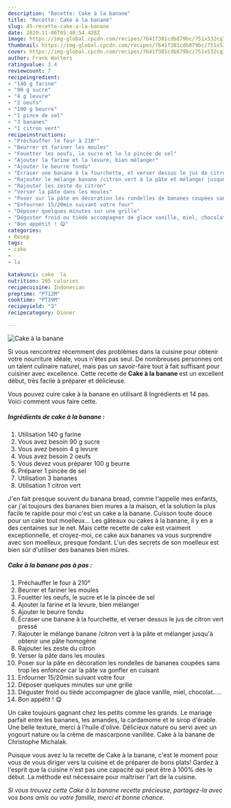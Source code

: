 ```yaml
---
description: "Recette: Cake à la banane"
title: "Recette: Cake à la banane"
slug: 45-recette-cake-a-la-banane
date: 2020-11-06T05:40:54.428Z
image: https://img-global.cpcdn.com/recipes/7641f381cdb879bc/751x532cq70/cake-a-la-banane-photo-principale-de-la-recette.jpg
thumbnail: https://img-global.cpcdn.com/recipes/7641f381cdb879bc/751x532cq70/cake-a-la-banane-photo-principale-de-la-recette.jpg
cover: https://img-global.cpcdn.com/recipes/7641f381cdb879bc/751x532cq70/cake-a-la-banane-photo-principale-de-la-recette.jpg
author: Frank Walters
ratingvalue: 3.4
reviewcount: 7
recipeingredient:
- "140 g farine"
- "90 g sucre"
- "4 g levure"
- "2 oeufs"
- "100 g beurre"
- "1 pince de sel"
- "3 bananes"
- "1 citron vert"
recipeinstructions:
- "Préchauffer le four à 210°"
- "Beurrer et fariner les moules"
- "Fouetter les oeufs, le sucre et le la pincée de sel"
- "Ajouter la farine et la levure, bien mélanger"
- "Ajouter le beurre fondu"
- "Écraser une banane à la fourchette, et verser dessus le jus de citron vert pressé"
- "Rajouter le mélange banane /citron vert à la pâte et mélanger jusqu&#39;à obtenir une pâte homogène"
- "Rajouter les zeste du citron"
- "Verser la pâte dans les moules"
- "Poser sur la pâte en décoration les rondelles de bananes coupées sans trop les enfoncer car la pâte va gonfler en cuisant"
- "Enfourner 15/20min suivant votre four"
- "Déposer quelques minutes sur une grille"
- "Déguster froid ou tiède accompagner de glace vanille, miel, chocolat....."
- "Bon appétit ! 😋"
categories:
- Resep
tags:
- cake
- 
- la

katakunci: cake  la 
nutrition: 205 calories
recipecuisine: Indonesian
preptime: "PT12M"
cooktime: "PT39M"
recipeyield: "3"
recipecategory: Dinner

---
```



![Cake à la banane](https://img-global.cpcdn.com/recipes/7641f381cdb879bc/751x532cq70/cake-a-la-banane-photo-principale-de-la-recette.jpg)

Si vous rencontrez récemment des problèmes dans la cuisine pour obtenir votre nourriture idéale, vous n'êtes pas seul. De nombreuses personnes ont un talent culinaire naturel, mais pas un savoir-faire tout à fait suffisant pour cuisiner avec excellence. Cette recette de <strong> Cake à la banane </strong> est un excellent début, très facile à préparer et délicieuse.

<!--inarticleads1-->

Vous pouvez cuire cake à la banane en utilisant 8 Ingrédients et 14 pas. Voici comment vous faire cette.

##### Ingrédients de cake à la banane :

1. Utilisation 140 g farine
1. Vous avez besoin 90 g sucre
1. Vous avez besoin 4 g levure
1. Vous avez besoin 2 oeufs
1. Vous devez vous préparer 100 g beurre
1. Préparer 1 pincée de sel
1. Utilisation 3 bananes
1. Utilisation 1 citron vert


J&#39;en fait presque souvent du banana bread, comme l&#39;appelle mes enfants, car j&#39;ai toujours des bananes bien mures a la maison, et la solution la plus facile te rapide pour moi c&#39;est un cake a la banane. Cuisson toute douce pour un cake tout moelleux… Les gâteaux ou cakes à la banane, il y en a des centaines sur le net. Mais cette recette de cake est vraiment exceptionnelle, et croyez-moi, ce cake aux bananes va vous surprendre avec son moelleux, presque fondant. L&#39;un des secrets de son moelleux est bien sûr d&#39;utiliser des bananes bien mûres. 

<!--inarticleads2-->

##### Cake à la banane pas à pas :

1. Préchauffer le four à 210°
1. Beurrer et fariner les moules
1. Fouetter les oeufs, le sucre et le la pincée de sel
1. Ajouter la farine et la levure, bien mélanger
1. Ajouter le beurre fondu
1. Écraser une banane à la fourchette, et verser dessus le jus de citron vert pressé
1. Rajouter le mélange banane /citron vert à la pâte et mélanger jusqu&#39;à obtenir une pâte homogène
1. Rajouter les zeste du citron
1. Verser la pâte dans les moules
1. Poser sur la pâte en décoration les rondelles de bananes coupées sans trop les enfoncer car la pâte va gonfler en cuisant
1. Enfourner 15/20min suivant votre four
1. Déposer quelques minutes sur une grille
1. Déguster froid ou tiède accompagner de glace vanille, miel, chocolat.....
1. Bon appétit ! 😋


Un cake toujours gagnant chez les petits comme les grands. Le mariage parfait entre les bananes, les amandes, la cardamome et le sirop d&#39;érable. Une belle texture, merci à l&#39;huile d&#39;olive. Délicieux nature ou servi avec un yogourt nature ou la crème de mascarpone vanillée. Cake à la banane de Christophe Michalak. 

<!--inarticleads1-->

<p>
Puisque vous avez lu la recette de Cake à la banane, c'est le moment pour vous de vous diriger vers la cuisine et de préparer de bons plats! Gardez à l'esprit que la cuisine n'est pas une capacité qui peut être à 100% dès le début. La méthode est nécessaire pour maîtriser l'art de la cuisine.
</p>

<p>
<i>Si vous trouvez cette Cake à la banane recette précieuse, partagez-la avec vos bons amis ou votre famille, merci et bonne chance.</i>
</p>
